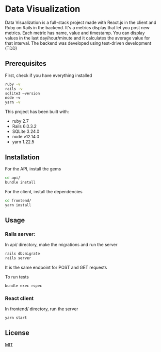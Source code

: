 # Data Visualization

Data Visualization is a full-stack project made with React.js in the client and Ruby on Rails in the backend.
It's a metrics display that let you post new metrics. Each metric has name, value and timestamp. You can display values in the last day/hour/minute and it calculates the average value for that interval.
The backend was developed using test-driven development (TDD)

## Prerequisites
First, check if you have everything installed
```bash
ruby -v
rails -v
sqlite3 —version
node —v
yarn -v
```
This project has been built with:
- ruby 2.7
- Rails 6.0.3.2
- SQLite 3.24.0
- node v12.14.0
- yarn 1.22.5


## Installation

For the API, install the gems

```bash
cd api/
bundle install
```

For the client, install the dependencies
```bash
cd frontend/
yarn install
```

## Usage

### Rails server:
In api/ directory, make the migrations and run the server
```bash
rails db:migrate
rails server
```
It is the same endpoint for POST and GET requests

To run tests
```bash
bundle exec rspec
```

### React client
In frontend/ directory, run the server
```bash
yarn start
```

## License
[MIT](https://choosealicense.com/licenses/mit/)